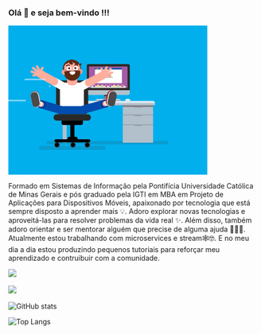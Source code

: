 ### Olá 👋 e seja bem-vindo !!!

<img align="center" alt="" src="https://github.com/pinguim16/pinguim16/blob/main/coder.gif?raw=true" />

Formado em Sistemas de Informação pela Pontifícia Universidade Católica de Minas Gerais e pós graduado pela IGTI em MBA em Projeto de Aplicações para Dispositivos Móveis, apaixonado por tecnologia que está sempre disposto a aprender mais 💡. Adoro explorar novas tecnologias e aproveitá-las para resolver problemas da vida real ✨. Além disso, também adoro orientar e ser mentorar alguém que precise de alguma ajuda 👨🏻‍💻. Atualmente estou trabalhando com microservices e stream🕸️🤓. E no meu dia a dia estou produzindo pequenos tutoriais para reforçar meu aprendizado e contruibuir com a comunidade.

![](https://visitor-badge.glitch.me/badge?page_id=pinguim16&style=flat-square&color=0088cc)

[![](https://gitwar.herokuapp.com/badge?username=pinguim16&label=Gitwar%20Profile%20Score&style=for-the-badge&color=0088cc)](https://gitwar.herokuapp.com/)


![GitHub stats](https://github-readme-stats.vercel.app/api?username=pinguim16&show_icons=true&theme=tokyonight)

![Top Langs](https://github-readme-stats.vercel.app/api/top-langs/?username=pinguim16&theme=tokyonight)



<!--
**pinguim16/pinguim16** is a ✨ _special_ ✨ repository because its `README.md` (this file) appears on your GitHub profile.

Here are some ideas to get you started:

- 🔭 I’m currently working on ...
- 🌱 I’m currently learning ...
- 👯 I’m looking to collaborate on ...
- 🤔 I’m looking for help with ...
- 💬 Ask me about ...
- 📫 How to reach me: ...
- 😄 Pronouns: ...
- ⚡ Fun fact: ...
-->
